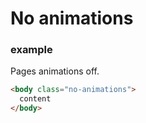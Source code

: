 # No animations

### example

Pages animations off.

```html
<body class="no-animations">
  content
</body>
```
